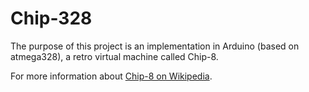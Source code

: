 # Chip-328
The purpose of this project is an implementation in Arduino (based on atmega328), a retro virtual machine called Chip-8.

For more information about [Chip-8 on Wikipedia](https://en.wikipedia.org/wiki/CHIP-8).

